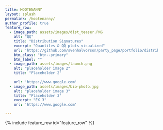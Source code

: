 ```yaml
---
title: HOOTENANNY
layout: splash
permalink: /hootenanny/
author_profile: true
feature_row:
  - image_path: assets/images/dist_teaser.PNG
    alt: "QQ"
    title: "Distribution Signatures"
    excerpt: "Quantiles & QQ plots visualized"
    url: 'https://github.com/svenhalvorson/party_page/portfolio/distribution_signatures'
    btn_class: "btn--primary"
    btn_label: ""
  - image_path: assets/images/launch.png
    alt: "placeholder image 2"
    title: "Placeholder 2"
   
    url: 'https://www.google.com'
  - image_path: assets/images/bio-photo.jpg
    alt: "placeholder image 3"
    title: "Placeholder 3"
    excerpt: "EX 3"
    url: 'https://www.google.com'

---
```

{% include feature_row id="feature_row" %}
